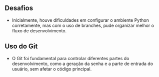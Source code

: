 ## Desafios
- Inicialmente, houve dificuldades em configurar o ambiente Python corretamente, mas com o uso de branches, pude organizar melhor o fluxo de desenvolvimento.

## Uso do Git
- O Git foi fundamental para controlar diferentes partes do desenvolvimento, como a geração da senha e a parte de entrada do usuário, sem afetar o código principal.
